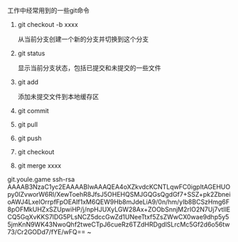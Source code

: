 工作中经常用到的一些git命令

1. git checkout -b xxxx

   从当前分支创建一个新的分支并切换到这个分支

2. git status

   显示当前分支状态，包括已提交和未提交的一些文件

3. git add 

   添加未提交文件到本地缓存区

   

4. git commit

5. git pull

6. git push

7. git checkout

8. git merge xxxx



git.youle.game ssh-rsa AAAAB3NzaC1yc2EAAAABIwAAAQEA4oXZkvdcKCNTLqwFC0igpltAGEHUOpy0IZvworW6Rl/XewToehR8JfsJ5OHEHQSMJGQGsQgdGf7+SSZ+pk2ZbneioAWJ4LxeIOrrpfFpOEAIf1xM6QEW9Hb8mJdeLiA9/0n/hm/yIb8BCSzHmg6F8pOFMkUHZxSZUpwiHP/j/npHJUXyLGW28Ax+ZOObSnnjM2rIO2N7Uj7vtIlECQ5GqXvKKS7lDG5PLsNCZ5dccGwZd1UNeeTtxf5ZsZWwCX0wae9dhp5y55jmKnN9WK43NwoQhf2tweCTpJ6cueRz6TZdHRDgdlSLrcMc5Gf2d6o56tw73/Cr2GODd7/fYE/wFQ==
~
